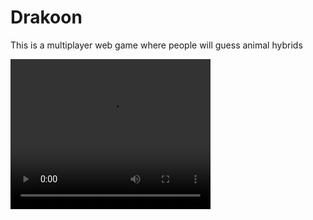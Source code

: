 # Drakoon
This is a multiplayer web game where people will guess animal hybrids 

<video width="320" height="240" controls>
  <source src="resources/videogame.mp4" type="video/mp4">
  Your browser does not support the video tag.
</video>